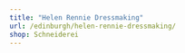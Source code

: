 ```yaml
---
title: "Helen Rennie Dressmaking"
url: /edinburgh/helen-rennie-dressmaking/
shop: Schneiderei
---
```

